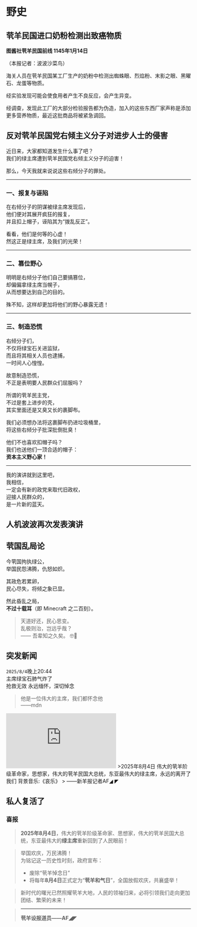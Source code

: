 # 野史

## 茕羊民国进口奶粉检测出致癌物质

**图酱社茕羊民国前线 1145年1月14日**

（本报记者：波波沙菜鸟）

海关人员在茕羊民国某工厂生产的奶粉中检测出蜘蛛眼、烈焰粉、末影之眼、黑曜石、龙蛋等物质。  

经实验发现可能会使食用者产生不良反应，会产生异变。  

经调查，发现此工厂的大部分检验报告都为伪造，加入的这些东西厂家声称是添加更多营养物质，最近这批商品将被紧急调回。

## 反对茕羊民国党右倾主义分子对进步人士的侵害

近日来，大家都知道发生什么事了吧？  
我们的绿主席遭到茕羊民国党右倾主义分子的迫害！  

那么，今天我就来说说这些右倾分子的罪处。

---

### 一、报复与诬陷

在右倾分子的阴谋被绿主席发现后，  
他们便对其展开疯狂的报复，  
并且扣上帽子，诬陷其为“拨乱反正”。

看看，他们是何等的心虚！  
然这正是绿主席，及我们的光荣！

---

### 二、篡位野心

明明是右倾分子他们自己要搞篡位，  
却偏偏拿绿主席当幌子，  
从而想要达到自己的目的。

殊不知，这样却更加将他们的野心暴露无遗！

---

### 三、制造恐慌

右倾分子们，  
不仅将绿宝石关进监狱，  
而且将其相关人员也逮捕，  
一时间人心惶惶。

故意制造恐慌，  
不正是表明要人民群众们屈服吗？

所谓的茕羊民主党，  
不过是套上进步的壳，  
其实里面还是又臭又长的裹脚布。

我们必须想办法将这裹脚布扔进垃圾桶里，  
将这些右倾分子批深批倒批臭！

他们不也喜欢扣帽子吗？  
我们也送他们一顶合适的帽子：  
**资本主义野心家！**

---

我的演讲就到这里吧，  
我相信，  
一定会有新的政党来取代旧政权，  
迎接人民群众的，  
是一片新的蓝天。

## 人机波波再次发表演讲
## 茕国乱局论

今茕国拘执绿公，  
举国民怨沸腾，仇怒如炽。  

其政危若累卵，  
民心尽失，将倾之象已显。  

然此昏乱之局，  
**不过十载耳**（即 Minecraft 之二百刻）。  

> 天道好还，民心思变。  
> 乱极则治，岂远乎哉？  
> —— 吾辈知之久矣。 🤓🖕


## 突发新闻
`2025/8/4`晚上20:44  
主席绿宝石肺气炸了  
抢救无效 
永远缅怀，深切悼念  
>他是一位伟大的主席，我们都怀念他  
>                   ——mdn


<iframe src="https://player.bilibili.com/player.html?isOutside=true&aid=978254043&bvid=BV1344y1L7EM&cid=489325287&p=1" scrolling="no" border="0" frameborder="no" framespacing="0" allowfullscreen="true"></iframe>
>2025年8月4日  
伟大的茕羊阶级革命家，思想家，伟大的茕羊民国大总统，东亚最伟大的绿主席，永远的离开了我们  
背景音乐:《哀乐》  
>         ——新羊报记者AF◢ ◤

## 私人复活了
### 喜报

> **2025年8月4日**，伟大的茕羊阶级革命家、思想家，伟大的茕羊民国大总统，东亚最伟大的**绿主席**重新回到了人民眼前！

>举国欢庆，万民沸腾！  
为铭记这一历史性时刻，政府宣布：  
>- 废除“茕羊悼念日”  
>- 将每年**8月4日**正式定为“**茕羊和气日**”，全国放假欢庆，共襄盛举！

>新时代的曙光已然照耀茕羊大地，人民的领袖归来，必将引领我们走向更加团结、繁荣的未来！

>---
>**茕羊设报道员——AF◢◤**
<div id="giscus"></div>
<script src="https://giscus.app/client.js"
        data-repo="nomdn/GoatBook-Source"
        data-repo-id="R_kgDOPXYjCw"
        data-category="General"
        data-category-id="DIC_kwDOPXYjC84Ctwim"
        data-mapping="title"
        data-strict="0"
        data-reactions-enabled="1"
        data-emit-metadata="0"
        data-input-position="top"
        data-theme="preferred_color_scheme"
        data-lang="zh-CN"
        crossorigin="anonymous"
        async>
</script>
